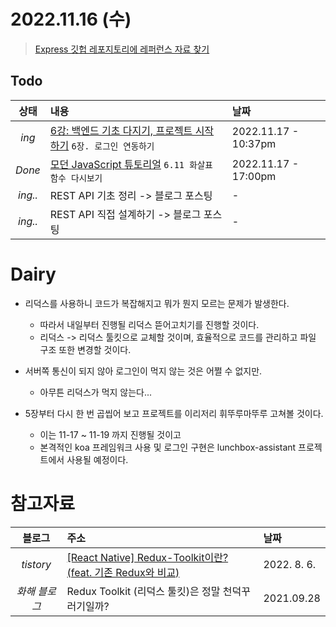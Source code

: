 # 2022.11.16 (수)

> [Express 깃헙 레포지토리에 레퍼런스 자료 찾기](https://github.com/gclogs/memo-application/tree/main/backend)

## Todo
| 상태 | 내용 | 날짜 |
|:---:|:---|:---|
| *ing* | [6강: 백엔드 기초 다지기, 프로젝트 시작하기](https://backend-intro.vlpt.us/) `6장. 로그인 연동하기` | 2022.11.17 - 10:37pm |
| *Done* | [모던 JavaScript 튜토리얼](https://ko.javascript.info/) `6.11 화살표 함수 다시보기` | 2022.11.17 - 17:00pm |
| *ing..* | REST API 기초 정리 -> 블로그 포스팅 | - |
| *ing..* | REST API 직접 설계하기 -> 블로그 포스팅 | - |

# Dairy
- 리덕스를 사용하니 코드가 복잡해지고 뭐가 뭔지 모르는 문제가 발생한다.
  - 따라서 내일부터 진행될 리덕스 뜯어고치기를 진행할 것이다.
  - 리덕스 -> 리덕스 툴킷으로 교체할 것이며, 효율적으로 코드를 관리하고 파일 구조 또한 변경할 것이다.

- 서버쪽 통신이 되지 않아 로그인이 먹지 않는 것은 어쩔 수 없지만.
   - 아무튼 리덕스가 먹지 않는다...

- 5장부터 다시 한 번 곱씹어 보고 프로젝트를 이리저리 휘뚜루마뚜루 고쳐볼 것이다.
  - 이는 11-17 ~ 11-19 까지 진행될 것이고
  - 본격적인 koa 프레임워크 사용 및 로그인 구현은 lunchbox-assistant 프로젝트에서 사용될 예정이다.

# 참고자료 
| 블로그 | 주소 | 날짜 |
|:---:|:---|:---|
| *tistory* | [[React Native] Redux-Toolkit이란? (feat. 기존 Redux와 비교)](https://fomaios.tistory.com/entry/React-Native-Redux-Toolkit%EC%9D%B4%EB%9E%80) | 2022. 8. 6. | 
| *화해 블로그* | Redux Toolkit (리덕스 툴킷)은 정말 천덕꾸러기일까? | 2021.09.28 | 
